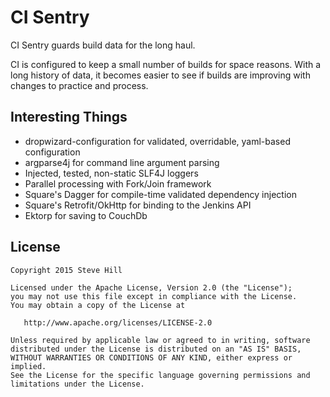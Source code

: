 CI Sentry
=========

CI Sentry guards build data for the long haul.

CI is configured to keep a small number of builds for space reasons.
With a long history of data, it becomes easier to see if builds are
improving with changes to practice and process.

Interesting Things
------------------

* dropwizard-configuration for validated, overridable, yaml-based configuration
* argparse4j for command line argument parsing
* Injected, tested, non-static SLF4J loggers
* Parallel processing with Fork/Join framework
* Square's Dagger for compile-time validated dependency injection
* Square's Retrofit/OkHttp for binding to the Jenkins API
* Ektorp for saving to CouchDb

License
-------
```
Copyright 2015 Steve Hill

Licensed under the Apache License, Version 2.0 (the "License");
you may not use this file except in compliance with the License.
You may obtain a copy of the License at

   http://www.apache.org/licenses/LICENSE-2.0

Unless required by applicable law or agreed to in writing, software
distributed under the License is distributed on an "AS IS" BASIS,
WITHOUT WARRANTIES OR CONDITIONS OF ANY KIND, either express or implied.
See the License for the specific language governing permissions and
limitations under the License.
```
